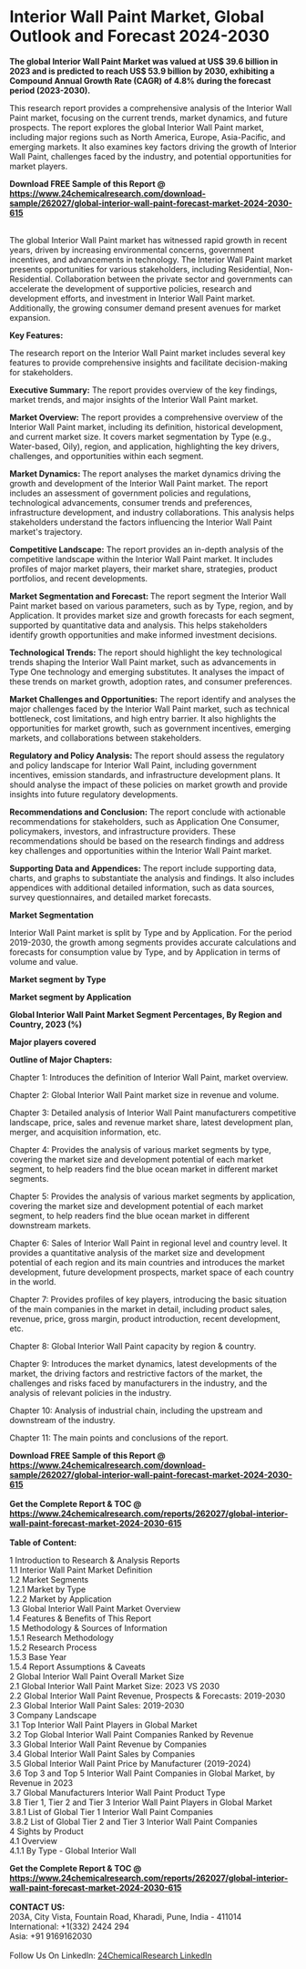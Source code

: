 <h1>Interior Wall Paint Market, Global Outlook and Forecast 2024-2030</h1><p><strong>The global Interior Wall Paint Market was valued at US$ 39.6 billion in 2023 and is predicted to reach US$ 53.9 billion by 2030, exhibiting a Compound Annual Growth Rate (CAGR) of 4.8% during the forecast period (2023-2030).</strong></p><p>
</p><p>This research report provides a comprehensive analysis of the Interior Wall Paint market, focusing on the current trends, market dynamics, and future prospects. The report explores the global Interior Wall Paint market, including major regions such as North America, Europe, Asia-Pacific, and emerging markets. It also examines key factors driving the growth of Interior Wall Paint, challenges faced by the industry, and potential opportunities for market players.</p><div><b>Download FREE Sample of this Report @ 
            <a href="https://www.24chemicalresearch.com/download-sample/262027/global-interior-wall-paint-forecast-market-2024-2030-615">
            https://www.24chemicalresearch.com/download-sample/262027/global-interior-wall-paint-forecast-market-2024-2030-615</a></b></div><br><p>
</p><p>The global Interior Wall Paint market has witnessed rapid growth in recent years, driven by increasing environmental concerns, government incentives, and advancements in technology. The Interior Wall Paint market presents opportunities for various stakeholders, including Residential, Non-Residential. Collaboration between the private sector and governments can accelerate the development of supportive policies, research and development efforts, and investment in Interior Wall Paint market. Additionally, the growing consumer demand present avenues for market expansion.</p><p>
<strong>Key Features:</strong></p><p>
The research report on the Interior Wall Paint market includes several key features to provide comprehensive insights and facilitate decision-making for stakeholders.</p><p>
<strong>Executive Summary:</strong> The report provides overview of the key findings, market trends, and major insights of the Interior Wall Paint market.</p><p>
<strong>Market Overview:</strong> The report provides a comprehensive overview of the Interior Wall Paint market, including its definition, historical development, and current market size. It covers market segmentation by Type (e.g., Water-based, Oily), region, and application, highlighting the key drivers, challenges, and opportunities within each segment.</p><p>
<strong>Market Dynamics: </strong>The report analyses the market dynamics driving the growth and development of the Interior Wall Paint market. The report includes an assessment of government policies and regulations, technological advancements, consumer trends and preferences, infrastructure development, and industry collaborations. This analysis helps stakeholders understand the factors influencing the Interior Wall Paint market's trajectory.</p><p>
<strong>Competitive Landscape:</strong> The report provides an in-depth analysis of the competitive landscape within the Interior Wall Paint market. It includes profiles of major market players, their market share, strategies, product portfolios, and recent developments.</p><p>
<strong>Market Segmentation and Forecast: </strong>The report segment the Interior Wall Paint market based on various parameters, such as by Type, region, and by Application. It provides market size and growth forecasts for each segment, supported by quantitative data and analysis. This helps stakeholders identify growth opportunities and make informed investment decisions.</p><p>
<strong>Technological Trends: </strong>The report should highlight the key technological trends shaping the Interior Wall Paint market, such as advancements in Type One technology and emerging substitutes. It analyses the impact of these trends on market growth, adoption rates, and consumer preferences.</p><p>
<strong>Market Challenges and Opportunities:</strong> The report identify and analyses the major challenges faced by the Interior Wall Paint market, such as technical bottleneck, cost limitations, and high entry barrier. It also highlights the opportunities for market growth, such as government incentives, emerging markets, and collaborations between stakeholders.</p><p>
<strong>Regulatory and Policy Analysis: </strong>The report should assess the regulatory and policy landscape for Interior Wall Paint, including government incentives, emission standards, and infrastructure development plans. It should analyse the impact of these policies on market growth and provide insights into future regulatory developments.</p><p>
<strong>Recommendations and Conclusion:</strong> The report conclude with actionable recommendations for stakeholders, such as Application One Consumer, policymakers, investors, and infrastructure providers. These recommendations should be based on the research findings and address key challenges and opportunities within the Interior Wall Paint market.</p><p>
<strong>Supporting Data and Appendices:</strong> The report include supporting data, charts, and graphs to substantiate the analysis and findings. It also includes appendices with additional detailed information, such as data sources, survey questionnaires, and detailed market forecasts.</p><p>
<strong>Market Segmentation</strong></p><p>
Interior Wall Paint market is split by Type and by Application. For the period 2019-2030, the growth among segments provides accurate calculations and forecasts for consumption value by Type, and by Application in terms of volume and value.</p><p>
<strong>Market segment by Type</strong></p><p>
</p><p>
<strong>Market segment by Application</strong></p><p>
</p><p>
<strong>Global Interior Wall Paint Market Segment Percentages, By Region and Country, 2023 (%)</strong></p><p>
</p><p>
<strong>Major players covered</strong></p><p>
</p><p>
</p><p><strong>Outline of Major Chapters:</strong></p><p>
Chapter 1: Introduces the definition of Interior Wall Paint, market overview.</p><p>
Chapter 2: Global Interior Wall Paint market size in revenue and volume.</p><p>
Chapter 3: Detailed analysis of Interior Wall Paint manufacturers competitive landscape, price, sales and revenue market share, latest development plan, merger, and acquisition information, etc.</p><p>
Chapter 4: Provides the analysis of various market segments by type, covering the market size and development potential of each market segment, to help readers find the blue ocean market in different market segments.</p><p>
Chapter 5: Provides the analysis of various market segments by application, covering the market size and development potential of each market segment, to help readers find the blue ocean market in different downstream markets.</p><p>
Chapter 6: Sales of Interior Wall Paint in regional level and country level. It provides a quantitative analysis of the market size and development potential of each region and its main countries and introduces the market development, future development prospects, market space of each country in the world.</p><p>
Chapter 7: Provides profiles of key players, introducing the basic situation of the main companies in the market in detail, including product sales, revenue, price, gross margin, product introduction, recent development, etc.</p><p>
Chapter 8: Global Interior Wall Paint capacity by region &amp; country.</p><p>
Chapter 9: Introduces the market dynamics, latest developments of the market, the driving factors and restrictive factors of the market, the challenges and risks faced by manufacturers in the industry, and the analysis of relevant policies in the industry.</p><p>
Chapter 10: Analysis of industrial chain, including the upstream and downstream of the industry.</p><p>
Chapter 11: The main points and conclusions of the report.</p><div><b>Download FREE Sample of this Report @ 
            <a href="https://www.24chemicalresearch.com/download-sample/262027/global-interior-wall-paint-forecast-market-2024-2030-615">
            https://www.24chemicalresearch.com/download-sample/262027/global-interior-wall-paint-forecast-market-2024-2030-615</a></b></div><br><div><b>Get the Complete Report & TOC @ 
            <a href="https://www.24chemicalresearch.com/reports/262027/global-interior-wall-paint-forecast-market-2024-2030-615">
            https://www.24chemicalresearch.com/reports/262027/global-interior-wall-paint-forecast-market-2024-2030-615</a></b></div><br>
            <b>Table of Content:</b><p>1 Introduction to Research & Analysis Reports<br />
    1.1 Interior Wall Paint Market Definition<br />
    1.2 Market Segments<br />
        1.2.1 Market by Type<br />
        1.2.2 Market by Application<br />
    1.3 Global Interior Wall Paint Market Overview<br />
    1.4 Features & Benefits of This Report<br />
    1.5 Methodology & Sources of Information<br />
        1.5.1 Research Methodology<br />
        1.5.2 Research Process<br />
        1.5.3 Base Year<br />
        1.5.4 Report Assumptions & Caveats<br />
2 Global Interior Wall Paint Overall Market Size<br />
    2.1 Global Interior Wall Paint Market Size: 2023 VS 2030<br />
    2.2 Global Interior Wall Paint Revenue, Prospects & Forecasts: 2019-2030<br />
    2.3 Global Interior Wall Paint Sales: 2019-2030<br />
3 Company Landscape<br />
    3.1 Top Interior Wall Paint Players in Global Market<br />
    3.2 Top Global Interior Wall Paint Companies Ranked by Revenue<br />
    3.3 Global Interior Wall Paint Revenue by Companies<br />
    3.4 Global Interior Wall Paint Sales by Companies<br />
    3.5 Global Interior Wall Paint Price by Manufacturer (2019-2024)<br />
    3.6 Top 3 and Top 5 Interior Wall Paint Companies in Global Market, by Revenue in 2023<br />
    3.7 Global Manufacturers Interior Wall Paint Product Type<br />
    3.8 Tier 1, Tier 2 and Tier 3 Interior Wall Paint Players in Global Market<br />
        3.8.1 List of Global Tier 1 Interior Wall Paint Companies<br />
        3.8.2 List of Global Tier 2 and Tier 3 Interior Wall Paint Companies<br />
4 Sights by Product<br />
    4.1 Overview<br />
        4.1.1 By Type - Global Interior Wall</p><div><b>Get the Complete Report & TOC @ 
            <a href="https://www.24chemicalresearch.com/reports/262027/global-interior-wall-paint-forecast-market-2024-2030-615">
            https://www.24chemicalresearch.com/reports/262027/global-interior-wall-paint-forecast-market-2024-2030-615</a></b></div><br><b>CONTACT US:</b><br>
            203A, City Vista, Fountain Road, Kharadi, Pune, India - 411014<br>
            International: +1(332) 2424 294<br>
            Asia: +91 9169162030 <br><br>
            Follow Us On LinkedIn: <a href="https://www.linkedin.com/company/24chemicalresearch/">24ChemicalResearch LinkedIn</a>